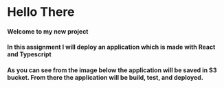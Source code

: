 <h1>Hello There</h1>
<h4>Welcome to my new project</h4>
<h4>In this assignment I will deploy an application which is made with React and Typescript</h4>
<h4>As you can see from the image below the application will be saved in S3 bucket. From there the application will be build, test, and deployed.</h4>
